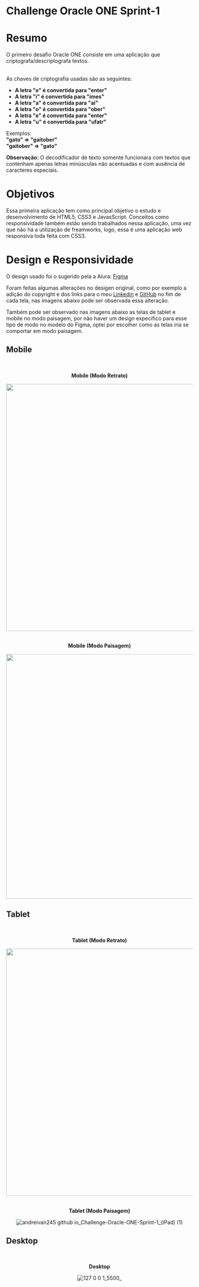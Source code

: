 # Challenge Oracle ONE Sprint-1


# Resumo 
<p>O primeiro desafio Oracle ONE consiste em uma aplicação que criptografa/descriptografa textos.<br>

<br>As chaves de criptografia usadas são as seguintes:</p>

<ul>
  <li><strong>A letra "e" é convertida para "enter"</strong></li>
  <li><strong>A letra "i" é convertida para "imes"</strong></li>
  <li><strong>A letra "a" é convertida para "ai"</strong></li>
  <li><strong>A letra "o" é convertida para "ober"</strong></li>
  <li><strong>A letra "e" é convertida para "enter"</strong></li>
  <li><strong>A letra "u" é convertida para "ufatr"</strong></li>
</ul>

Exemplos:<br>
<strong>"gato" => "gaitober"<br></strong>
<strong>"gaitober" => "gato"<br></strong>
<p><strong>Observação:</strong> O decodificador de texto somente funcionara com textos que contenham apenas letras minúsculas não acentuadas e com ausência de caracteres especiais.</p>

# Objetivos
<p>Essa primeira aplicação tem como principal objetivo o estudo e desenvolvimento de HTML5, CSS3 e JavasScript. Conceitos como responsividade também estão sendo trabalhados nessa aplicação, uma vez que não há a utilização de freamworks, logo, essa é uma aplicação web responsiva toda feita com CSS3.</p>

# Design e Responsividade

<p>O design usado foi o sugerido pela a Alura: <a href="https://www.figma.com/file/tvFEYhVfZTjdJ5P24RGV21/Alura-Challenge---Desafio-1---L%C3%B3gica?node-id=2%3A213">Figma</a></p>
<p>Foram feitas algumas alterações no desigen original, como por exemplo a adição do copyright e dos links para o meu <a href="https://www.linkedin.com/in/andr%C3%A9-castro-3ab614178/">Linkedin</a> e <a href="https://github.com/andreivan245">GitHub</a> no fim de cada tela, nas imagens abaixo pode ser observada essa alteração.</p>
<p>Também pode ser observado nas imagens abaixo as telas de tablet e mobile no modo paisagem, por não haver um design expecífico para esse tipo de modo no modelo do Figma, optei por escolher como as telas iria se comportar em modo paisagem.</p>

<h2>Mobile</h2>
<div align="center">
<br>
<p><strong>Mobile (Modo Retrato)</strong></p>

  
 <img src="https://user-images.githubusercontent.com/71799866/166117762-03d1b53d-5213-4d25-b32e-8f6380233655.png"  height="665px" />

  
 </div>
 
 <div align="center">
<br> 
<p><strong>Mobile (Modo Paisagem)</strong></p>

 
 <img src="https://user-images.githubusercontent.com/71799866/166117927-5e7b029a-1c51-4ddb-b961-2e697c1c2901.png"  height="659px" />

  
 </div>
 

<h2>Tablet</h2>
<div align="center">
<br>
<p><strong>Tablet (Modo Retrato)</strong></p>

 <img src="https://user-images.githubusercontent.com/71799866/166117397-65cc8f19-8d1d-49bc-909b-7d02ddc64f50.png"  height="666px" />

  
 </div>
 
 <div align="center">
<br>
<p><strong>Tablet (Modo Paisagem)</strong></p>

  
![andreivan245 github io_Challenge-Oracle-ONE-Sprint-1_(iPad) (1)](https://user-images.githubusercontent.com/71799866/166117444-fceb67e2-9d05-4b92-bee6-395334ec61ae.png)

 </div>

<h2>Desktop</h2>

<div align="center">
<br>
<p><strong>Desktop</strong></p>

![127 0 0 1_5500_](https://user-images.githubusercontent.com/71799866/166118261-042a55b9-cf98-47b5-a17b-e60c492b883b.png)



  
 </div>
 

